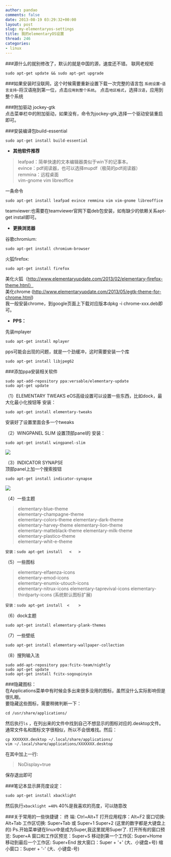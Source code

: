 ```yaml
---
author: pandao
comments: false
date: 2013-08-19 03:29:32+00:00
layout: post
slug: my-elementaryos-settings
title: 我的elementaryOS设置
thread: 246
categories:
- linux
---
```


###源什么的就别修改了，默认的就是中国的源，速度还不错。
联网老规矩

    sudo apt-get update && sudo apt-get upgrade


###如果安装时没联网，这个时候需要重新设置下载一次完整的语言包
`系统设置`-`语言支持`-将汉语拖到第一位，点击`应用到整个系统`。
点击`地区格式`，选择`汉语`，应用到整个系统

###附加驱动 jockey-gtk    
点击菜单栏中的附加驱动，如果没有，命令为jockey-gtk,选择一个驱动安装重启即可。 

###安装编译包build-essential

    sudo apt-get install build-essential


- **其他软件推荐**   

>leafpad：简单快速的文本编辑器类似于win下的记事本。    
evince：pdf阅读器，也可以选择mupdf（极简的pdf阅读器）   
remmina：远程桌面   
>vim-gnome vim libreoffice   

一条命令

    sudo apt-get install leafpad evince remmina vim vim-gnome libreoffice

teamviewer:也需要在teamviewer官网下载deb包安装，如有缺少的依赖关系apt-get install即可。 
- **更换浏览器**    

谷歌chromium:

    sudo apt-get install chromium-browser


火狐firefox:

    sudo apt-get install firefox


美化火狐（http://www.elementaryupdate.com/2013/02/elementary-firefox-theme.html）   
美化chrome (http://www.elementaryupdate.com/2013/05/egtk-theme-for-chrome.html)     
我一般安装chrome，到google页面上下载对应版本dpkg -i chrome-xxx.deb即可。

- **PPS：**   

先装mplayer    

    sudo apt-get install mplayer


pps可能会出现的问题，就是一个劲缓冲，这时需要安装一个库

    sudo apt-get install libjpeg62


###添加ppa安装相关软件

    sudo apt-add-repository ppa:versable/elementary-update
    sudo apt-get update


（1）ELEMENTARY TWEAKS
eOS高级设置可以设置一些东西，比如dock，最大化最小化按钮等
安装：

    sudo apt-get install elementary-tweaks


安装好了设置里面会多一个tweaks

（2）WINGPANEL SLIM 
设置顶部panel的 
安装：  

    sudo apt-get install wingpanel-slim


[![](http://ihalt-wordpress.stor.sinaapp.com/uploads/2013/08/ff12ffcec3fdfc031c1b1d69d53f8794a6c226ea.png)](http://ihalt-wordpress.stor.sinaapp.com/uploads/2013/08/ff12ffcec3fdfc031c1b1d69d53f8794a6c226ea.png)



（3）INDICATOR SYNAPSE  
顶部panel上加一个搜索按钮

    sudo apt-get install indicator-synapse


[![](http://ihalt-wordpress.stor.sinaapp.com/uploads/2013/08/eos_search.jpg)](http://ihalt-wordpress.stor.sinaapp.com/uploads/2013/08/eos_search.jpg)







（4）一些主题   

>elementary-blue-theme   
elementary-champagne-theme  
elementary-colors-theme 
elementary-dark-theme   
elementary-harvey-theme 
elementary-lion-theme   
elementary-matteblack-theme 
elementary-milk-theme   
elementary-plastico-theme   
>elementary-whit-e-theme 

    安装：sudo apt-get install   <   >

（5）一些图标   

>elementary-elfaenza-icons   
elementary-emod-icons   
elementary-enumix-utouch-icons  
elementary-nitrux-icons 
elementary-taprevival-icons 
>elementary-thirdparty-icons (系统默认图标扩展)  

    安装：sudo apt-get install  <    >

（6）dock主题

    sudo apt-get install elementary-plank-themes


（7）一些壁纸

    sudo apt-get install elementary-wallpaper-collection


（8）搜狗输入法

    sudo add-apt-repository ppa:fcitx-team/nightly
    sudo apt-get update
    sudo apt-get install fcitx-sogoupinyin


###隐藏图标：  
在Applications菜单中有时候会多出来很多没用的图标，虽然没什么实际影响但是很扎眼。    
要隐藏这些图标，需要稍微判断一下：  

    cd /usr/share/applications/
然后执行`ls` ，在列出来的文件中找到自己不想显示的图标对应的.desktop文件。通常文件名和图标文字很相似，所以不会很难找。然后：

    cp XXXXXXX.desktop ~/.local/share/applications/
    vim ~/.local/share/applications/XXXXXXX.desktop
在其中加上一行:    

>NoDisplay=true

保存退出即可    


###笔记本显示屏亮度设定：

    sudo apt-get install xbacklight
然后执行`xbacklight =40%`
40%是我喜欢的亮度，可以随意改


###关于常用的一些快捷键：
终 端: Ctrl+Alt+T
打开应用程序：Alt+F2
窗口切换: Alt+Tab
工作区切换: Super+Tab 或 Super+1 Super+2 (这里的数字都是大键盘上的)
Ps.开始菜单键在linux中是成为Super,我这里就用Super了.
打开所有的窗口预览: Super+A
窗口和工作区预览：Super+S
移动到第一个工作区: Super+Home
移动到最后一个工作区: Super+End
放大窗口：Super + '+' (大、小键盘+号)
缩小窗口：Super + '-' (大、小键盘-号)
